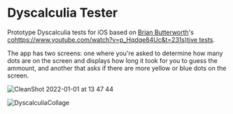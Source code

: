 # Dyscalculia Tester

Prototype Dyscalculia tests for iOS based on [Brian Butterworth](https://www.dyscalculia.org/experts/brian-butterworth)'s [cohttps://www.youtube.com/watch?v=p_Hqdqe84Uc&t=231s)tive tests](url).

The app has two screens: one where you're asked to determine how many dots are on the screen and displays how long it took for you to guess the 
ammount, and another that asks if there are more yellow or blue dots on the screen.


![CleanShot 2022-01-01 at 13 47 44](https://user-images.githubusercontent.com/2131591/147860866-71f455fa-1cff-427a-ba23-5a2cc4e98b7c.gif)
  
  
![DyscalculiaCollage](https://user-images.githubusercontent.com/2131591/147861090-420aabcd-fb65-4570-878e-655e1801a605.jpg)
